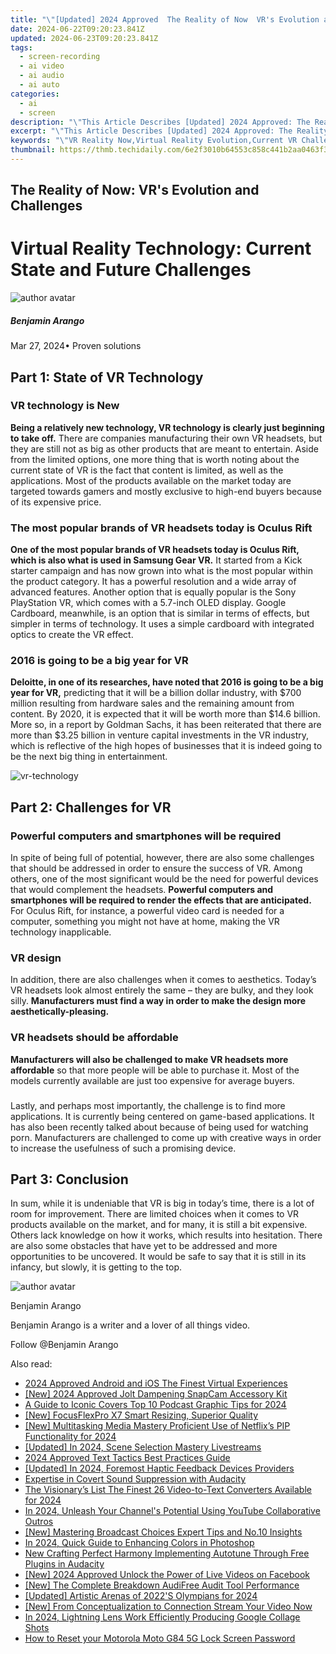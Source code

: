 ```yaml
---
title: "\"[Updated] 2024 Approved  The Reality of Now  VR's Evolution and Challenges\""
date: 2024-06-22T09:20:23.841Z
updated: 2024-06-23T09:20:23.841Z
tags: 
  - screen-recording
  - ai video
  - ai audio
  - ai auto
categories: 
  - ai
  - screen
description: "\"This Article Describes [Updated] 2024 Approved: The Reality of Now: VR's Evolution and Challenges\""
excerpt: "\"This Article Describes [Updated] 2024 Approved: The Reality of Now: VR's Evolution and Challenges\""
keywords: "\"VR Reality Now,Virtual Reality Evolution,Current VR Challenges,Present-Day VR Innovation,Now Era: VR Tech,Overcoming VR Hurdles,Modern VR Developments\""
thumbnail: https://thmb.techidaily.com/6e2f3010b64553c858c441b2aa0463f3e8a124b61c9d02d5a4f78ba177103c47.png
---
```


## The Reality of Now: VR's Evolution and Challenges

# Virtual Reality Technology: Current State and Future Challenges

![author avatar](https://images.wondershare.com/filmora/article-images/benjamin-arango-author.jpg)

##### Benjamin Arango

 Mar 27, 2024• Proven solutions

## Part 1: State of VR Technology

### VR technology is New

**Being a relatively new technology, VR technology is clearly just beginning to take off.** There are companies manufacturing their own VR headsets, but they are still not as big as other products that are meant to entertain. Aside from the limited options, one more thing that is worth noting about the current state of VR is the fact that content is limited, as well as the applications. Most of the products available on the market today are targeted towards gamers and mostly exclusive to high-end buyers because of its expensive price.

### The most popular brands of VR headsets today is Oculus Rift

**One of the most popular brands of VR headsets today is Oculus Rift, which is also what is used in Samsung Gear VR.** It started from a Kick starter campaign and has now grown into what is the most popular within the product category. It has a powerful resolution and a wide array of advanced features. Another option that is equally popular is the Sony PlayStation VR, which comes with a 5.7-inch OLED display. Google Cardboard, meanwhile, is an option that is similar in terms of effects, but simpler in terms of technology. It uses a simple cardboard with integrated optics to create the VR effect.

### 2016 is going to be a big year for VR

**Deloitte, in one of its researches, have noted that 2016 is going to be a big year for VR,** predicting that it will be a billion dollar industry, with $700 million resulting from hardware sales and the remaining amount from content. By 2020, it is expected that it will be worth more than $14.6 billion. More so, in a report by Goldman Sachs, it has been reiterated that there are more than $3.25 billion in venture capital investments in the VR industry, which is reflective of the high hopes of businesses that it is indeed going to be the next big thing in entertainment.

![vr-technology](https://images.wondershare.com/filmora/resource/vr-technology.jpg)

## Part 2: Challenges for VR

### Powerful computers and smartphones will be required

 In spite of being full of potential, however, there are also some challenges that should be addressed in order to ensure the success of VR. Among others, one of the most significant would be the need for powerful devices that would complement the headsets. **Powerful computers and smartphones will be required to render the effects that are anticipated.** For Oculus Rift, for instance, a powerful video card is needed for a computer, something you might not have at home, making the VR technology inapplicable.

### VR design

 In addition, there are also challenges when it comes to aesthetics. Today’s VR headsets look almost entirely the same – they are bulky, and they look silly. **Manufacturers must find a way in order to make the design more aesthetically-pleasing.**

### VR headsets should be affordable

**Manufacturers will also be challenged to make VR headsets more affordable** so that more people will be able to purchase it. Most of the models currently available are just too expensive for average buyers.

###

 Lastly, and perhaps most importantly, the challenge is to find more applications. It is currently being centered on game-based applications. It has also been recently talked about because of being used for watching porn. Manufacturers are challenged to come up with creative ways in order to increase the usefulness of such a promising device.

## Part 3: Conclusion

 In sum, while it is undeniable that VR is big in today’s time, there is a lot of room for improvement. There are limited choices when it comes to VR products available on the market, and for many, it is still a bit expensive. Others lack knowledge on how it works, which results into hesitation. There are also some obstacles that have yet to be addressed and more opportunities to be uncovered. It would be safe to say that it is still in its infancy, but slowly, it is getting to the top.

![author avatar](https://images.wondershare.com/filmora/article-images/benjamin-arango-author.jpg)

Benjamin Arango

Benjamin Arango is a writer and a lover of all things video.

Follow @Benjamin Arango


<ins class="adsbygoogle"
     style="display:block"
     data-ad-format="autorelaxed"
     data-ad-client="ca-pub-7571918770474297"
     data-ad-slot="1223367746"></ins>



<ins class="adsbygoogle"
     style="display:block"
     data-ad-client="ca-pub-7571918770474297"
     data-ad-slot="8358498916"
     data-ad-format="auto"
     data-full-width-responsive="true"></ins>


<span class="atpl-alsoreadstyle">Also read:</span>
<div><ul>
<li><a href="https://fox-hovers.techidaily.com/2024-approved-android-and-ios-the-finest-virtual-experiences/"><u>2024 Approved  Android and iOS  The Finest Virtual Experiences</u></a></li>
<li><a href="https://fox-hovers.techidaily.com/new-2024-approved-jolt-dampening-snapcam-accessory-kit/"><u>[New] 2024 Approved  Jolt Dampening SnapCam Accessory Kit</u></a></li>
<li><a href="https://fox-hovers.techidaily.com/a-guide-to-iconic-covers-top-10-podcast-graphic-tips-for-2024/"><u>A Guide to Iconic Covers  Top 10 Podcast Graphic Tips for 2024</u></a></li>
<li><a href="https://fox-hovers.techidaily.com/new-focusflexpro-x7-smart-resizing-superior-quality/"><u>[New] FocusFlexPro X7  Smart Resizing, Superior Quality</u></a></li>
<li><a href="https://fox-hovers.techidaily.com/new-multitasking-media-mastery-proficient-use-of-netflixs-pip-functionality-for-2024/"><u>[New] Multitasking Media Mastery  Proficient Use of Netflix’s PIP Functionality for 2024</u></a></li>
<li><a href="https://fox-hovers.techidaily.com/updated-in-2024-scene-selection-mastery-livestreams/"><u>[Updated] In 2024, Scene Selection Mastery Livestreams</u></a></li>
<li><a href="https://fox-hovers.techidaily.com/2024-approved-text-tactics-best-practices-guide/"><u>2024 Approved  Text Tactics  Best Practices Guide</u></a></li>
<li><a href="https://fox-hovers.techidaily.com/updated-in-2024-foremost-haptic-feedback-devices-providers/"><u>[Updated] In 2024, Foremost Haptic Feedback Devices Providers</u></a></li>
<li><a href="https://fox-hovers.techidaily.com/expertise-in-covert-sound-suppression-with-audacity/"><u>Expertise in Covert Sound Suppression with Audacity</u></a></li>
<li><a href="https://fox-hovers.techidaily.com/the-visionarys-list-the-finest-26-video-to-text-converters-available-for-2024/"><u>The Visionary’s List  The Finest 26 Video-to-Text Converters Available for 2024</u></a></li>
<li><a href="https://youtube-help.techidaily.com/in-2024-unleash-your-channels-potential-using-youtube-collaborative-outros/"><u>In 2024, Unleash Your Channel's Potential  Using YouTube Collaborative Outros</u></a></li>
<li><a href="https://extra-skills.techidaily.com/new-mastering-broadcast-choices-expert-tips-and-no10-insights/"><u>[New] Mastering Broadcast Choices  Expert Tips and No.10 Insights</u></a></li>
<li><a href="https://extra-approaches.techidaily.com/in-2024-quick-guide-to-enhancing-colors-in-photoshop/"><u>In 2024, Quick Guide to Enhancing Colors in Photoshop</u></a></li>
<li><a href="https://audio-shaping.techidaily.com/new-crafting-perfect-harmony-implementing-autotune-through-free-plugins-in-audacity/"><u>New Crafting Perfect Harmony Implementing Autotune Through Free Plugins in Audacity</u></a></li>
<li><a href="https://facebook-clips.techidaily.com/new-2024-approved-unlock-the-power-of-live-videos-on-facebook/"><u>[New] 2024 Approved  Unlock the Power of Live Videos on Facebook</u></a></li>
<li><a href="https://some-guidance.techidaily.com/new-the-complete-breakdown-audifree-audit-tool-performance/"><u>[New] The Complete Breakdown  AudiFree Audit Tool Performance</u></a></li>
<li><a href="https://fox-blue.techidaily.com/updated-artistic-arenas-of-2022s-olympians-for-2024/"><u>[Updated] Artistic Arenas of 2022'S Olympians for 2024</u></a></li>
<li><a href="https://some-techniques.techidaily.com/new-from-conceptualization-to-connection-stream-your-video-now/"><u>[New] From Conceptualization to Connection  Stream Your Video Now</u></a></li>
<li><a href="https://extra-skills.techidaily.com/in-2024-lightning-lens-work-efficiently-producing-google-collage-shots/"><u>In 2024, Lightning Lens Work  Efficiently Producing Google Collage Shots</u></a></li>
<li><a href="https://android-unlock.techidaily.com/how-to-reset-your-motorola-moto-g84-5g-lock-screen-password-by-drfone-android/"><u>How to Reset your Motorola Moto G84 5G Lock Screen Password</u></a></li>
</ul></div>
